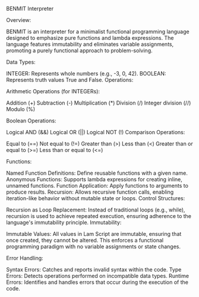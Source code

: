 BENMIT Interpreter

Overview:

BENMIT is an interpreter for a minimalist functional programming language designed to emphasize pure functions and lambda expressions.
The language features immutability and eliminates variable assignments, promoting a purely functional approach to problem-solving.

Data Types:

INTEGER: Represents whole numbers (e.g., -3, 0, 42).
BOOLEAN: Represents truth values True and False.
Operations:

Arithmetic Operations (for INTEGERs):

Addition (+)
Subtraction (-)
Multiplication (*)
Division (/)
Integer division (//)
Modulo (%)

Boolean Operations:

Logical AND (&&)
Logical OR (||)
Logical NOT (!)
Comparison Operations:

Equal to (==)
Not equal to (!=)
Greater than (>)
Less than (<)
Greater than or equal to (>=)
Less than or equal to (<=)

Functions:

Named Function Definitions: Define reusable functions with a given name.
Anonymous Functions: Supports lambda expressions for creating inline, unnamed functions.
Function Application: Apply functions to arguments to produce results.
Recursion: Allows recursive function calls, enabling iteration-like behavior without mutable state or loops.
Control Structures:

Recursion as Loop Replacement: Instead of traditional loops (e.g., while), recursion is used to achieve repeated execution, ensuring adherence to the language's immutability principle.
Immutability:

Immutable Values: All values in Lam Script are immutable, ensuring that once created, they cannot be altered. This enforces a functional programming paradigm with no variable assignments or state changes.

Error Handling:

Syntax Errors: Catches and reports invalid syntax within the code.
Type Errors: Detects operations performed on incompatible data types.
Runtime Errors: Identifies and handles errors that occur during the execution of the code.
